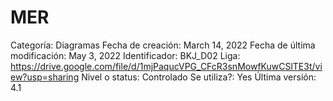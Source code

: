 # MER

Categoría: Diagramas
Fecha de creación: March 14, 2022
Fecha de última modificación: May 3, 2022
Identificador: BKJ_D02
Liga: https://drive.google.com/file/d/1mjPaqucVPG_CFcR3snMowfKuwCSlTE3t/view?usp=sharing
Nivel o status: Controlado
Se utiliza?: Yes
Última versión: 4.1